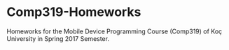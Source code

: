 # Comp319-Homeworks
Homeworks for the Mobile Device Programming Course (Comp319) of Koç University in Spring 2017 Semester.
